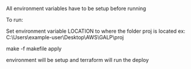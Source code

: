 
All environment variables have to be setup before running

To run:

Set environment variable LOCATION to where the folder proj is located
ex: C:\Users\example-user\Desktop\AWS\GALP\proj


make -f makefile apply

environment will be setup and terraform will run the deploy
